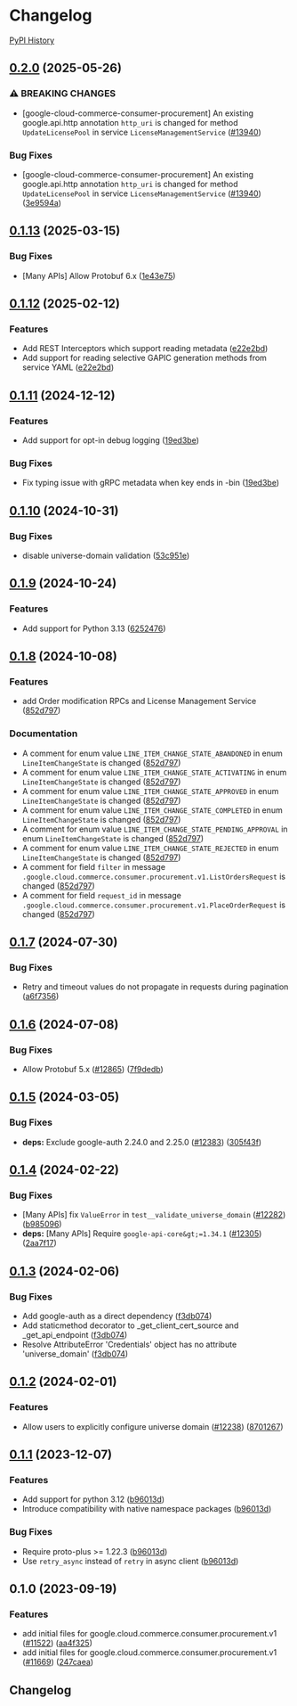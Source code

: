 # Changelog

[PyPI History][1]

[1]: https://pypi.org/project/google-cloud-commerce-consumer-procurement/#history

## [0.2.0](https://github.com/googleapis/google-cloud-python/compare/google-cloud-commerce-consumer-procurement-v0.1.13...google-cloud-commerce-consumer-procurement-v0.2.0) (2025-05-26)


### ⚠ BREAKING CHANGES

* [google-cloud-commerce-consumer-procurement] An existing google.api.http annotation `http_uri` is changed for method `UpdateLicensePool` in service `LicenseManagementService` ([#13940](https://github.com/googleapis/google-cloud-python/issues/13940))

### Bug Fixes

* [google-cloud-commerce-consumer-procurement] An existing google.api.http annotation `http_uri` is changed for method `UpdateLicensePool` in service `LicenseManagementService` ([#13940](https://github.com/googleapis/google-cloud-python/issues/13940)) ([3e9594a](https://github.com/googleapis/google-cloud-python/commit/3e9594a149b33dd101cdd5712362681165924b76))

## [0.1.13](https://github.com/googleapis/google-cloud-python/compare/google-cloud-commerce-consumer-procurement-v0.1.12...google-cloud-commerce-consumer-procurement-v0.1.13) (2025-03-15)


### Bug Fixes

* [Many APIs] Allow Protobuf 6.x ([1e43e75](https://github.com/googleapis/google-cloud-python/commit/1e43e75e99445373785b11381e0e859fa14bb485))

## [0.1.12](https://github.com/googleapis/google-cloud-python/compare/google-cloud-commerce-consumer-procurement-v0.1.11...google-cloud-commerce-consumer-procurement-v0.1.12) (2025-02-12)


### Features

* Add REST Interceptors which support reading metadata ([e22e2bd](https://github.com/googleapis/google-cloud-python/commit/e22e2bde55d11d2f85e9d2caf1d152a4027f88cf))
* Add support for reading selective GAPIC generation methods from service YAML ([e22e2bd](https://github.com/googleapis/google-cloud-python/commit/e22e2bde55d11d2f85e9d2caf1d152a4027f88cf))

## [0.1.11](https://github.com/googleapis/google-cloud-python/compare/google-cloud-commerce-consumer-procurement-v0.1.10...google-cloud-commerce-consumer-procurement-v0.1.11) (2024-12-12)


### Features

* Add support for opt-in debug logging ([19ed3be](https://github.com/googleapis/google-cloud-python/commit/19ed3bec7fcbc09aa5828180778ffc828d3eafa3))


### Bug Fixes

* Fix typing issue with gRPC metadata when key ends in -bin ([19ed3be](https://github.com/googleapis/google-cloud-python/commit/19ed3bec7fcbc09aa5828180778ffc828d3eafa3))

## [0.1.10](https://github.com/googleapis/google-cloud-python/compare/google-cloud-commerce-consumer-procurement-v0.1.9...google-cloud-commerce-consumer-procurement-v0.1.10) (2024-10-31)


### Bug Fixes

* disable universe-domain validation ([53c951e](https://github.com/googleapis/google-cloud-python/commit/53c951e90ad1d702fa507495532086d5d2f6b3c0))

## [0.1.9](https://github.com/googleapis/google-cloud-python/compare/google-cloud-commerce-consumer-procurement-v0.1.8...google-cloud-commerce-consumer-procurement-v0.1.9) (2024-10-24)


### Features

* Add support for  Python 3.13 ([6252476](https://github.com/googleapis/google-cloud-python/commit/6252476e5938352fb2417d098a1edcc08558fe10))

## [0.1.8](https://github.com/googleapis/google-cloud-python/compare/google-cloud-commerce-consumer-procurement-v0.1.7...google-cloud-commerce-consumer-procurement-v0.1.8) (2024-10-08)


### Features

* add Order modification RPCs and License Management Service ([852d797](https://github.com/googleapis/google-cloud-python/commit/852d797f21d4809c32d98b384c60bf9852b14216))


### Documentation

* A comment for enum value `LINE_ITEM_CHANGE_STATE_ABANDONED` in enum `LineItemChangeState` is changed ([852d797](https://github.com/googleapis/google-cloud-python/commit/852d797f21d4809c32d98b384c60bf9852b14216))
* A comment for enum value `LINE_ITEM_CHANGE_STATE_ACTIVATING` in enum `LineItemChangeState` is changed ([852d797](https://github.com/googleapis/google-cloud-python/commit/852d797f21d4809c32d98b384c60bf9852b14216))
* A comment for enum value `LINE_ITEM_CHANGE_STATE_APPROVED` in enum `LineItemChangeState` is changed ([852d797](https://github.com/googleapis/google-cloud-python/commit/852d797f21d4809c32d98b384c60bf9852b14216))
* A comment for enum value `LINE_ITEM_CHANGE_STATE_COMPLETED` in enum `LineItemChangeState` is changed ([852d797](https://github.com/googleapis/google-cloud-python/commit/852d797f21d4809c32d98b384c60bf9852b14216))
* A comment for enum value `LINE_ITEM_CHANGE_STATE_PENDING_APPROVAL` in enum `LineItemChangeState` is changed ([852d797](https://github.com/googleapis/google-cloud-python/commit/852d797f21d4809c32d98b384c60bf9852b14216))
* A comment for enum value `LINE_ITEM_CHANGE_STATE_REJECTED` in enum `LineItemChangeState` is changed ([852d797](https://github.com/googleapis/google-cloud-python/commit/852d797f21d4809c32d98b384c60bf9852b14216))
* A comment for field `filter` in message `.google.cloud.commerce.consumer.procurement.v1.ListOrdersRequest` is changed ([852d797](https://github.com/googleapis/google-cloud-python/commit/852d797f21d4809c32d98b384c60bf9852b14216))
* A comment for field `request_id` in message `.google.cloud.commerce.consumer.procurement.v1.PlaceOrderRequest` is changed ([852d797](https://github.com/googleapis/google-cloud-python/commit/852d797f21d4809c32d98b384c60bf9852b14216))

## [0.1.7](https://github.com/googleapis/google-cloud-python/compare/google-cloud-commerce-consumer-procurement-v0.1.6...google-cloud-commerce-consumer-procurement-v0.1.7) (2024-07-30)


### Bug Fixes

* Retry and timeout values do not propagate in requests during pagination ([a6f7356](https://github.com/googleapis/google-cloud-python/commit/a6f7356f1549721f9fab83d4dcfa226cec1965d0))

## [0.1.6](https://github.com/googleapis/google-cloud-python/compare/google-cloud-commerce-consumer-procurement-v0.1.5...google-cloud-commerce-consumer-procurement-v0.1.6) (2024-07-08)


### Bug Fixes

* Allow Protobuf 5.x ([#12865](https://github.com/googleapis/google-cloud-python/issues/12865)) ([7f9dedb](https://github.com/googleapis/google-cloud-python/commit/7f9dedb3abc7636cbcd97e21ac857844b885b599))

## [0.1.5](https://github.com/googleapis/google-cloud-python/compare/google-cloud-commerce-consumer-procurement-v0.1.4...google-cloud-commerce-consumer-procurement-v0.1.5) (2024-03-05)


### Bug Fixes

* **deps:** Exclude google-auth 2.24.0 and 2.25.0 ([#12383](https://github.com/googleapis/google-cloud-python/issues/12383)) ([305f43f](https://github.com/googleapis/google-cloud-python/commit/305f43f7d6293e3316248f421fdc19c5d8405c21))

## [0.1.4](https://github.com/googleapis/google-cloud-python/compare/google-cloud-commerce-consumer-procurement-v0.1.3...google-cloud-commerce-consumer-procurement-v0.1.4) (2024-02-22)


### Bug Fixes

* [Many APIs] fix `ValueError` in `test__validate_universe_domain` ([#12282](https://github.com/googleapis/google-cloud-python/issues/12282)) ([b985096](https://github.com/googleapis/google-cloud-python/commit/b985096d43add8214172ff993e00293e6c8757cb))
* **deps:** [Many APIs] Require `google-api-core&gt;=1.34.1` ([#12305](https://github.com/googleapis/google-cloud-python/issues/12305)) ([2aa7f17](https://github.com/googleapis/google-cloud-python/commit/2aa7f17a5fd4f2249260225db91fb0414d06eaa7))

## [0.1.3](https://github.com/googleapis/google-cloud-python/compare/google-cloud-commerce-consumer-procurement-v0.1.2...google-cloud-commerce-consumer-procurement-v0.1.3) (2024-02-06)


### Bug Fixes

* Add google-auth as a direct dependency ([f3db074](https://github.com/googleapis/google-cloud-python/commit/f3db074e7bbf505d5989e4c353461ab6bef4905c))
* Add staticmethod decorator to _get_client_cert_source and _get_api_endpoint ([f3db074](https://github.com/googleapis/google-cloud-python/commit/f3db074e7bbf505d5989e4c353461ab6bef4905c))
* Resolve AttributeError 'Credentials' object has no attribute 'universe_domain' ([f3db074](https://github.com/googleapis/google-cloud-python/commit/f3db074e7bbf505d5989e4c353461ab6bef4905c))

## [0.1.2](https://github.com/googleapis/google-cloud-python/compare/google-cloud-commerce-consumer-procurement-v0.1.1...google-cloud-commerce-consumer-procurement-v0.1.2) (2024-02-01)


### Features

* Allow users to explicitly configure universe domain ([#12238](https://github.com/googleapis/google-cloud-python/issues/12238)) ([8701267](https://github.com/googleapis/google-cloud-python/commit/8701267fc9694844b9365024cd59354785247aa0))

## [0.1.1](https://github.com/googleapis/google-cloud-python/compare/google-cloud-commerce-consumer-procurement-v0.1.0...google-cloud-commerce-consumer-procurement-v0.1.1) (2023-12-07)


### Features

* Add support for python 3.12 ([b96013d](https://github.com/googleapis/google-cloud-python/commit/b96013d2c31e3602bb885bf8d7296cc49c3a4642))
* Introduce compatibility with native namespace packages ([b96013d](https://github.com/googleapis/google-cloud-python/commit/b96013d2c31e3602bb885bf8d7296cc49c3a4642))


### Bug Fixes

* Require proto-plus &gt;= 1.22.3 ([b96013d](https://github.com/googleapis/google-cloud-python/commit/b96013d2c31e3602bb885bf8d7296cc49c3a4642))
* Use `retry_async` instead of `retry` in async client ([b96013d](https://github.com/googleapis/google-cloud-python/commit/b96013d2c31e3602bb885bf8d7296cc49c3a4642))

## 0.1.0 (2023-09-19)


### Features

* add initial files for google.cloud.commerce.consumer.procurement.v1 ([#11522](https://github.com/googleapis/google-cloud-python/issues/11522)) ([aa4f325](https://github.com/googleapis/google-cloud-python/commit/aa4f325dc08f24b925abd4be36f87851319c2542))
* add initial files for google.cloud.commerce.consumer.procurement.v1 ([#11669](https://github.com/googleapis/google-cloud-python/issues/11669)) ([247caea](https://github.com/googleapis/google-cloud-python/commit/247caeabca57b622fc14e18a7f7f1cb2ccb0c460))

## Changelog

